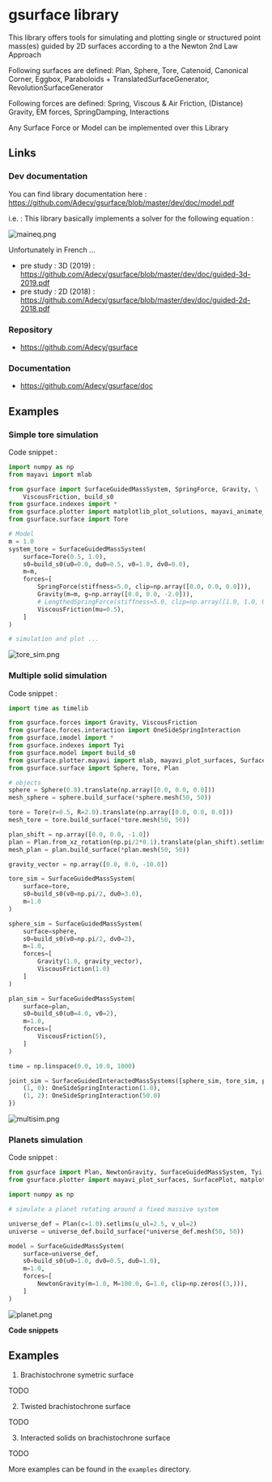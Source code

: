 # gsurface library

This library offers tools for simulating and plotting single or structured point mass(es) guided by 2D surfaces according to a the Newton 2nd Law Approach

Following surfaces are defined: Plan, Sphere, Tore, Catenoid, Canonical Corner, Eggbox, Paraboloids + TranslatedSurfaceGenerator, RevolutionSurfaceGenerator

Following forces are defined: Spring, Viscous & Air Friction, (Distance) Gravity, EM forces, SpringDamping, Interactions

Any Surface Force or Model can be implemented over this Library

## Links

### Dev documentation

You can find library documentation here : https://github.com/Adecy/gsurface/blob/master/dev/doc/model.pdf

i.e. : This library basically implements a solver for the following equation : 

![maineq.png](./render/maineq.png)

Unfortunately in French ...

- pre study : 3D (2019) : https://github.com/Adecy/gsurface/blob/master/dev/doc/guided-3d-2019.pdf
- pre study : 2D (2018) : https://github.com/Adecy/gsurface/blob/master/dev/doc/guided-2d-2018.pdf

### Repository
* https://github.com/Adecy/gsurface

### Documentation
* https://github.com/Adecy/gsurface/doc

## Examples

### Simple tore simulation

Code snippet :

```python
import numpy as np
from mayavi import mlab

from gsurface import SurfaceGuidedMassSystem, SpringForce, Gravity, \
    ViscousFriction, build_s0
from gsurface.indexes import *
from gsurface.plotter import matplotlib_plot_solutions, mayavi_animate_surface_trajectory
from gsurface.surface import Tore

# Model
m = 1.0
system_tore = SurfaceGuidedMassSystem(
    surface=Tore(0.5, 1.0),
    s0=build_s0(u0=0.0, du0=0.5, v0=1.0, dv0=0.0),
    m=m,
    forces=[
        SpringForce(stiffness=5.0, clip=np.array([0.0, 0.0, 0.0])),
        Gravity(m=m, g=np.array([0.0, 0.0, -2.0])),
        # LengthedSpringForce(stiffness=5.0, clip=np.array([1.0, 1.0, 0.0]), l0=1.0),
        ViscousFriction(mu=0.5),
    ]
)

# simulation and plot ...
```
 ![tore_sim.png](./render/tore_sim.png)

### Multiple solid simulation

Code snippet :

```python
import time as timelib

from gsurface.forces import Gravity, ViscousFriction
from gsurface.forces.interaction import OneSideSpringInteraction
from gsurface.imodel import *
from gsurface.indexes import Tyi
from gsurface.model import build_s0
from gsurface.plotter.mayavi import mlab, mayavi_plot_surfaces, SurfacePlot
from gsurface.surface import Sphere, Tore, Plan

# objects
sphere = Sphere(0.8).translate(np.array([0.0, 0.0, 0.0]))
mesh_sphere = sphere.build_surface(*sphere.mesh(50, 50))

tore = Tore(r=0.5, R=2.0).translate(np.array([0.0, 0.0, 0.0]))
mesh_tore = tore.build_surface(*tore.mesh(50, 50))

plan_shift = np.array([0.0, 0.0, -1.0])
plan = Plan.from_xz_rotation(np.pi/2*0.1).translate(plan_shift).setlims(v_ll=-4, v_ul=4, u_ll=-4, u_ul=4)
mesh_plan = plan.build_surface(*plan.mesh(50, 50))

gravity_vector = np.array([0.0, 0.0, -10.0])

tore_sim = SurfaceGuidedMassSystem(
    surface=tore,
    s0=build_s0(v0=np.pi/2, du0=3.0),
    m=1.0
)

sphere_sim = SurfaceGuidedMassSystem(
    surface=sphere,
    s0=build_s0(v0=np.pi/2, dv0=2),
    m=1.0,
    forces=[
        Gravity(1.0, gravity_vector),
        ViscousFriction(1.0)
    ]
)

plan_sim = SurfaceGuidedMassSystem(
    surface=plan,
    s0=build_s0(u0=4.0, v0=2),
    m=1.0,
    forces=[
        ViscousFriction(5),
    ]
)

time = np.linspace(0.0, 10.0, 1000)

joint_sim = SurfaceGuidedInteractedMassSystems([sphere_sim, tore_sim, plan_sim], {
    (1, 0): OneSideSpringInteraction(1.0),
    (1, 2): OneSideSpringInteraction(50.0)
})
```

 ![multisim.png](./render/multisim.png)

### Planets simulation

Code snippet :

```python
from gsurface import Plan, NewtonGravity, SurfaceGuidedMassSystem, Tyi, build_s0, ViscousFriction
from gsurface.plotter import mayavi_plot_surfaces, SurfacePlot, matplotlib_plot_solutions

import numpy as np

# simulate a planet rotating around a fixed massive system

universe_def = Plan(c=1.0).setlims(u_ul=2.5, v_ul=2)
universe = universe_def.build_surface(*universe_def.mesh(50, 50))

model = SurfaceGuidedMassSystem(
    surface=universe_def,
    s0=build_s0(u0=1.0, dv0=0.5, du0=1.0),
    m=1.0,
    forces=[
        NewtonGravity(m=1.0, M=100.0, G=1.0, clip=np.zeros((3,))),
    ]
)
```

![planet.png](./render/planet.png)

**Code snippets**

## Examples

1. Brachistochrone symetric surface

TODO

2. Twisted brachistochrone surface

TODO

3. Interacted solids on brachistochrone surface

TODO

More examples can be found in the `examples` directory.

